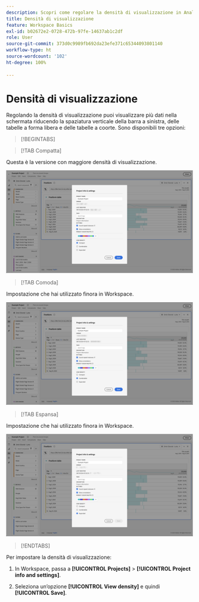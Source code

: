 ```yaml
---
description: Scopri come regolare la densità di visualizzazione in Analysis Workspace.
title: Densità di visualizzazione
feature: Workspace Basics
exl-id: b02672e2-0728-472b-97fe-14637ab1c2df
role: User
source-git-commit: 373d0c9989fb692da23efe371c65344093801140
workflow-type: ht
source-wordcount: '102'
ht-degree: 100%

---
```


# Densità di visualizzazione

Regolando la densità di visualizzazione puoi visualizzare più dati nella schermata riducendo la spaziatura verticale della barra a sinistra, delle tabelle a forma libera e delle tabelle a coorte. Sono disponibili tre opzioni:

>[!BEGINTABS]

>[!TAB Compatta]

Questa è la versione con maggiore densità di visualizzazione.

![Densità della visualizzazione compatta.](assets/view-density-compact.png)

>[!TAB Comoda]

Impostazione che hai utilizzato finora in Workspace.

![Densità della visualizzazione espansa.](assets/view-density-comfortable.png)

>[!TAB Espansa]

Impostazione che hai utilizzato finora in Workspace.

![Densità della visualizzazione espansa.](assets/view-density-expanded.png)

>[!ENDTABS]


Per impostare la densità di visualizzazione:

1. In Workspace, passa a **[!UICONTROL Projects]** > **[!UICONTROL Project info and settings]**.

1. Seleziona un’opzione **[!UICONTROL View density]** e quindi **[!UICONTROL Save]**.
